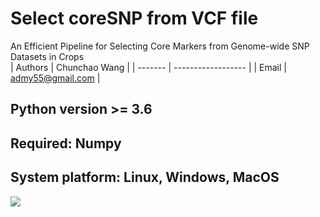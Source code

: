# Select coreSNP from VCF file
An Efficient Pipeline for Selecting Core Markers from Genome-wide SNP Datasets in Crops
<br>
| Authors | Chunchao Wang      |
| ------- | ------------------ |
| Email   | admy55@gmail.com   |

## Python version >= 3.6
## Required: Numpy
## System platform: Linux, Windows, MacOS

![](pipeline.tiff)

<br>
